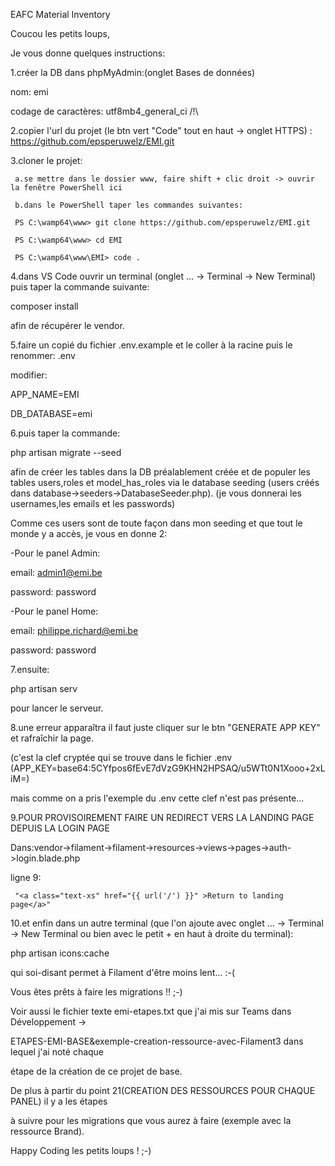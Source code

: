 EAFC Material Inventory

Coucou les petits loups,

Je vous donne quelques instructions:

1.créer la DB dans phpMyAdmin:(onglet Bases de données)

nom: emi

codage de caractères: utf8mb4_general_ci /!\

2.copier l'url du projet (le btn vert "Code" tout en haut -> onglet HTTPS) : https://github.com/epsperuwelz/EMI.git

3.cloner le projet:

     a.se mettre dans le dossier www, faire shift + clic droit -> ouvrir la fenêtre PowerShell ici

     b.dans le PowerShell taper les commandes suivantes:

     PS C:\wamp64\www> git clone https://github.com/epsperuwelz/EMI.git

     PS C:\wamp64\www> cd EMI

     PS C:\wamp64\www\EMI> code .

4.dans VS Code ouvrir un terminal (onglet ... -> Terminal -> New Terminal) puis taper la commande suivante:

composer install

afin de récupérer le vendor.

5.faire un copié du fichier .env.example et le coller à la racine puis le renommer: .env

modifier:

APP_NAME=EMI

DB_DATABASE=emi

6.puis taper la commande:

php artisan migrate --seed

afin de créer les tables dans la DB préalablement créée et de populer les tables users,roles et model_has_roles via le database seeding (users créés dans database->seeders->DatabaseSeeder.php). (je vous donnerai les usernames,les emails et les passwords)

Comme ces users sont de toute façon dans mon seeding et que tout le monde y a accès, je vous en donne 2:

-Pour le panel Admin:

email: admin1@emi.be

password: password

-Pour le panel Home:

email: philippe.richard@emi.be

password: password

7.ensuite:

php artisan serv

pour lancer le serveur.

8.une erreur apparaîtra il faut juste cliquer sur le btn "GENERATE APP KEY" et rafraîchir la page.

(c'est la clef cryptée qui se trouve dans le fichier .env (APP_KEY=base64:5CYfpos6fEvE7dVzG9KHN2HPSAQ/u5WTt0N1Xooo+2xLiM=) 

mais comme on a pris l'exemple du .env cette clef n'est pas présente...

9.POUR PROVISOIREMENT FAIRE UN REDIRECT VERS LA LANDING PAGE DEPUIS LA LOGIN PAGE

Dans:vendor->filament->filament->resources->views->pages->auth->login.blade.php

ligne 9:

     "<a class="text-xs" href="{{ url('/') }}" >Return to landing page</a>" 
     
10.et enfin dans un autre terminal 
(que l'on ajoute avec onglet ... -> Terminal -> New Terminal ou bien avec le petit + en haut à droite du terminal):

php artisan icons:cache

qui soi-disant permet à Filament d'être moins lent... :-(

Vous êtes prêts à faire les migrations !! ;-)

Voir aussi le fichier texte emi-etapes.txt que j'ai mis sur Teams dans Développement ->

ETAPES-EMI-BASE&exemple-creation-ressource-avec-Filament3  dans lequel j'ai noté chaque 

étape de la création de ce projet de base.

De plus à partir du point 21(CREATION DES RESSOURCES POUR CHAQUE PANEL) il y a les étapes

à suivre pour les migrations que vous aurez à faire (exemple avec la ressource Brand).

Happy Coding les petits loups ! ;-)



